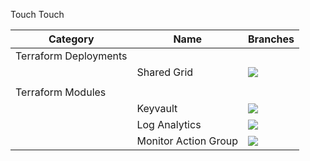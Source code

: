 Touch
Touch

| Category              | Name                 | Branches                                                                                                                                                                                                                                                                                               |
| --------------------- | -------------------- | ------------------------------------------------------------------------------------------------------------------------------------------------------------------------------------------------------------------------------------------------------------------------------------------------------ |
| Terraform Deployments |                      |                                                                                                                                                                                                                                                                                                        |
|                       | Shared Grid          | [<img src="https://img.shields.io/github/actions/workflow/status/trijssenaar/monorepo/deploy-shared-grid.yml?branch=main&label=main&style=for-the-badge">](https://github.com/Trijssenaar/monorepo/actions/workflows/deploy-shared-grid.yml?query=branch%3Amain)                                       |
|                       |                      |                                                                                                                                                                                                                                                                                                        |
| Terraform Modules     |                      |                                                                                                                                                                                                                                                                                                        |
|                       | Keyvault             | [<img src="https://img.shields.io/github/actions/workflow/status/trijssenaar/monorepo/terraform-module-keyvault.yml?branch=main&label=main&style=for-the-badge">](https://github.com/Trijssenaar/monorepo/actions/workflows/terraform-module-keyvault.yml?query=branch%3Amain)                         |
|                       | Log Analytics        | [<img src="https://img.shields.io/github/actions/workflow/status/trijssenaar/monorepo/terraform-module-log-analytics.yml?branch=main&label=main&style=for-the-badge">](https://github.com/Trijssenaar/monorepo/actions/workflows/terraform-module-log-analytics.yml?query=branch%3Amain)               |
|                       | Monitor Action Group | [<img src="https://img.shields.io/github/actions/workflow/status/trijssenaar/monorepo/terraform-module-monitor-action-group.yml?branch=main&label=main&style=for-the-badge">](https://github.com/Trijssenaar/monorepo/actions/workflows/terraform-module-monitor-action-group.yml?query=branch%3Amain) |
